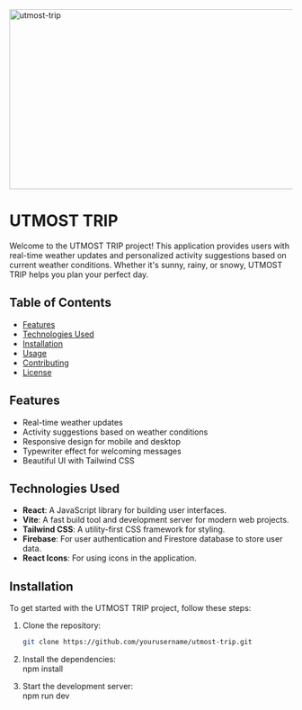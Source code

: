 <img src="https://socialify.git.ci/Asanda001019/utmost-trip/image?font=Bitter&language=1&name=1&pattern=Circuit+Board&stargazers=1&theme=Dark" alt="utmost-trip" width="640" height="320" />

# UTMOST TRIP

Welcome to the UTMOST TRIP project! This application provides users with real-time weather updates and personalized activity suggestions based on current weather conditions. Whether it's sunny, rainy, or snowy, UTMOST TRIP helps you plan your perfect day.

## Table of Contents

- [Features](#features)
- [Technologies Used](#technologies-used)
- [Installation](#installation)
- [Usage](#usage)
- [Contributing](#contributing)
- [License](#license)

## Features

- Real-time weather updates
- Activity suggestions based on weather conditions
- Responsive design for mobile and desktop
- Typewriter effect for welcoming messages
- Beautiful UI with Tailwind CSS

## Technologies Used

- **React**: A JavaScript library for building user interfaces.
- **Vite**: A fast build tool and development server for modern web projects.
- **Tailwind CSS**: A utility-first CSS framework for styling.
- **Firebase**: For user authentication and Firestore database to store user data.
- **React Icons**: For using icons in the application.

## Installation

To get started with the UTMOST TRIP project, follow these steps:

1. Clone the repository:
   ```bash
   git clone https://github.com/yourusername/utmost-trip.git

2. Install the dependencies:<br>
    npm install

4. Start the development server:<br>
   npm run dev


